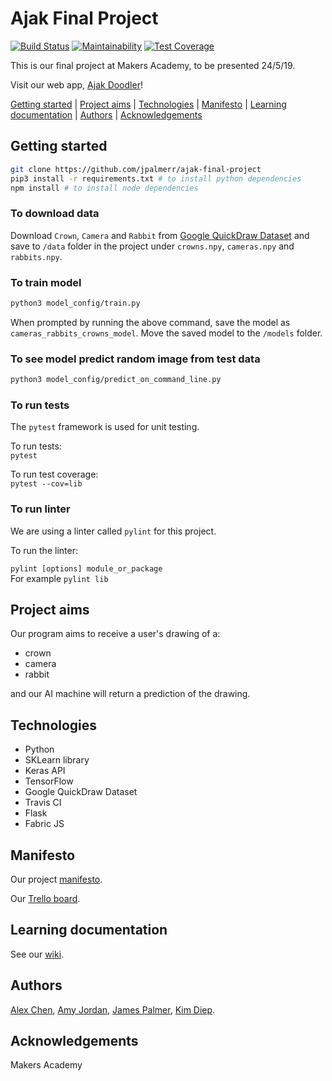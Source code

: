 # Ajak Final Project

[![Build Status](https://travis-ci.com/jpalmerr/ajak-final-project.svg?branch=master)](https://travis-ci.com/jpalmerr/ajak-final-project)
[![Maintainability](https://api.codeclimate.com/v1/badges/a99a88d28ad37a79dbf6/maintainability)](https://codeclimate.com/github/codeclimate/codeclimate/maintainability)
[![Test Coverage](https://api.codeclimate.com/v1/badges/a99a88d28ad37a79dbf6/test_coverage)](https://codeclimate.com/github/codeclimate/codeclimate/test_coverage)



This is our final project at Makers Academy, to be presented 24/5/19.

Visit our web app, [Ajak Doodler](https://ajak-doodler.herokuapp.com/)!

[Getting started](#getting-started) | [Project aims](#project-aims) | [Technologies](#technologies) | [Manifesto](#manifesto) |  [Learning documentation](#learning-documentation) | [Authors](#authors) | [Acknowledgements](#acknowledgements)

## Getting started

```bash
git clone https://github.com/jpalmerr/ajak-final-project
pip3 install -r requirements.txt # to install python dependencies
npm install # to install node dependencies
```

### To download data

Download `Crown`, `Camera` and `Rabbit` from [Google QuickDraw Dataset](https://console.cloud.google.com/storage/browser/quickdraw_dataset/full/numpy_bitmap) and save to `/data` folder in the project under `crowns.npy`, `cameras.npy` and `rabbits.npy`.

### To train model

```bash
python3 model_config/train.py
```

When prompted by running the above command, save the model as `cameras_rabbits_crowns_model`.
Move the saved model to the `/models` folder.

### To see model predict random image from test data

```bash
python3 model_config/predict_on_command_line.py
```

### To run tests

The `pytest` framework is used for unit testing.

To run tests:     
`pytest`

To run test coverage:     
`pytest --cov=lib`

### To run linter

We are using a linter called `pylint` for this project.

To run the linter:    

`pylint [options] module_or_package`     
For example `pylint lib`

## Project aims

Our program aims to receive a user's drawing of a:
- crown
- camera
- rabbit

and our AI machine will return a prediction of the drawing.

## Technologies

- Python
- SKLearn library
- Keras API
- TensorFlow
- Google QuickDraw Dataset
- Travis CI
- Flask
- Fabric JS

## Manifesto

Our project [manifesto](https://github.com/jpalmerr/ajak-final-project/blob/master/manifesto.md).

Our [Trello board](https://trello.com/b/SAOvMM1v/ajak).

## Learning documentation

See our [wiki](https://github.com/jpalmerr/ajak-final-project/wiki).

## Authors

[Alex Chen](https://github.com/alexanderchen6), [Amy Jordan](https://github.com/amyj0rdan), [James Palmer](https://github.com/jpalmerr), [Kim Diep](https://github.com/kimdiep).

## Acknowledgements

Makers Academy

